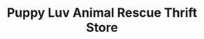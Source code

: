 ---
title: "Puppy Luv Animal Rescue Thrift Store"
url: /carefree/puppy-luv-animal-rescue-thrift-store/
shop: charity
---